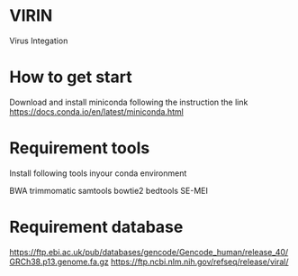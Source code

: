 # VIRIN
Virus Integation
# How to get start
Download and install miniconda following the instruction the link
https://docs.conda.io/en/latest/miniconda.html

# Requirement tools
Install following tools inyour conda environment

BWA
trimmomatic
samtools
bowtie2
bedtools
SE-MEI

# Requirement database
https://ftp.ebi.ac.uk/pub/databases/gencode/Gencode_human/release_40/GRCh38.p13.genome.fa.gz
https://ftp.ncbi.nlm.nih.gov/refseq/release/viral/

